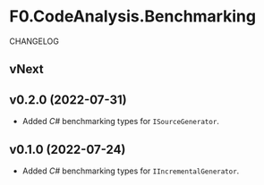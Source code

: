 # F0.CodeAnalysis.Benchmarking
CHANGELOG

## vNext

## v0.2.0 (2022-07-31)
- Added _C#_ benchmarking types for `ISourceGenerator`.

## v0.1.0 (2022-07-24)
- Added _C#_ benchmarking types for `IIncrementalGenerator`.
